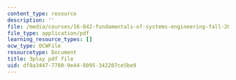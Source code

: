 ```yaml
---
content_type: resource
description: ''
file: /media/courses/16-842-fundamentals-of-systems-engineering-fall-2015/df8a344777809e448095342207ce5be9_CTVFDb44ses.pdf
file_type: application/pdf
learning_resource_types: []
ocw_type: OCWFile
resourcetype: Document
title: 3play pdf file
uid: df8a3447-7780-9e44-8095-342207ce5be9
---
```

